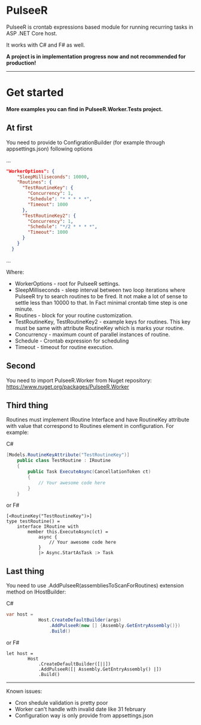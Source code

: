 # PulseeR

PulseeR is crontab expressions based module for running recurring tasks in ASP .NET Core host.

It works with C# and F# as well.

**A project is in implementation progress now and not recommended for production!**

---
# Get started


**More examples you can find in PulseeR.Worker.Tests project.**

## At first 

You need to provide to ConfigrationBuilder (for example through appsettings.json) following options

...
```json
"WorkerOptions": {
    "SleepMilliseconds": 10000,
    "Routines": {
      "TestRoutineKey": {
        "Concurrency": 1,
        "Schedule": "* * * * *",
        "Timeout": 1000
      },
      "TestRoutineKey2": {
        "Concurrency": 1,
        "Schedule": "*/2 * * * *",
        "Timeout": 1000
      }
    }
  }
  ```
  ...
  
  Where:
  - WorkerOptions - root for PulseeR settings. 
  - SleepMilliseconds - sleep interval between two loop iterations where PulseeR try to search routines to be fired. It not make a lot of sense to settle less than 10000 to that. In Fact minimal crontab time step is one minute. 
  - Routines - block for your routine customization.
  - TestRoutineKey, TestRoutineKey2 - example keys for routines. This key must be same with attribute RoutineKey which is marks your routine.
  - Concurrency - maximum count of parallel instances of routine. 
  - Schedule - Crontab expression for scheduling
  - Timeout - timeout for routine execution. 

## Second 

You need to import PulseeR.Worker from Nuget repository: https://www.nuget.org/packages/PulseeR.Worker

## Third thing 

Routines must implement IRoutine Interface and have RoutineKey attribute with value that correspond to Routines element in configuration. For example:

C#
```c#
[Models.RoutineKeyAttribute("TestRoutineKey")]
    public class TestRoutine : IRoutine
    {
        public Task ExecuteAsync(CancellationToken ct)
        {
            // Your awesome code here
        }
    }  
```
or F#
```f#
[<RoutineKey("TestRoutineKey")>]
type testRoutine() =
    interface IRoutine with
        member this.ExecuteAsync(ct) =
            async {
                // Your awesome code here
            }
            |> Async.StartAsTask :> Task
```

## Last thing 

You need to use .AddPulseeR(assembliesToScanForRoutines) extension method on IHostBuilder:

C#
```c#
var host =
            Host.CreateDefaultBuilder(args)
                .AddPulseeR(new [] {Assembly.GetEntryAssembly()})
                .Build()
```
or F#
```f#
let host =
        Host
            .CreateDefaultBuilder([||])
            .AddPulseeR([| Assembly.GetEntryAssembly() |])
            .Build()
```
---
Known issues:
- Cron shedule validation is pretty poor
- Worker can't handle with invalid date like 31 february
- Configuration way is only provide from appsettings.json

